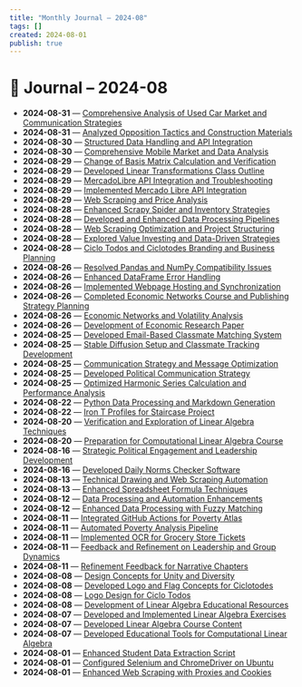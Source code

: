 ```yaml
---
title: "Monthly Journal – 2024-08"
tags: []
created: 2024-08-01
publish: true
---
```


# 📅 Journal – 2024-08

- **2024-08-31** — [Comprehensive Analysis of Used Car Market and Communication Strategies](../Business/2024-08-31_Comprehensive_Analysis_of_Used_Car_Market_and_Comm.md)
- **2024-08-31** — [Analyzed Opposition Tactics and Construction Materials](../Business/2024-08-31_Analyzed_Opposition_Tactics_and_Construction_Mater.md)
- **2024-08-30** — [Structured Data Handling and API Integration](../Dev/2024-08-30_Structured_Data_Handling_and_API_Integration.md)
- **2024-08-30** — [Comprehensive Mobile Market and Data Analysis](../Business/2024-08-30_Comprehensive_Mobile_Market_and_Data_Analysis.md)
- **2024-08-29** — [Change of Basis Matrix Calculation and Verification](../Teaching/2024-08-29_Change_of_Basis_Matrix_Calculation_and_Verificatio.md)
- **2024-08-29** — [Developed Linear Transformations Class Outline](../Teaching/2024-08-29_Developed_Linear_Transformations_Class_Outline.md)
- **2024-08-29** — [MercadoLibre API Integration and Troubleshooting](../Dev/2024-08-29_MercadoLibre_API_Integration_and_Troubleshooting.md)
- **2024-08-29** — [Implemented Mercado Libre API Integration](../Business/2024-08-29_Implemented_Mercado_Libre_API_Integration.md)
- **2024-08-29** — [Web Scraping and Price Analysis](../Dev/2024-08-29_Web_Scraping_and_Price_Analysis.md)
- **2024-08-28** — [Enhanced Scrapy Spider and Inventory Strategies](../Dev/2024-08-28_Enhanced_Scrapy_Spider_and_Inventory_Strategies.md)
- **2024-08-28** — [Developed and Enhanced Data Processing Pipelines](../Dev/2024-08-28_Developed_and_Enhanced_Data_Processing_Pipelines.md)
- **2024-08-28** — [Web Scraping Optimization and Project Structuring](../Dev/2024-08-28_Web_Scraping_Optimization_and_Project_Structuring.md)
- **2024-08-28** — [Explored Value Investing and Data-Driven Strategies](../Business/2024-08-28_Explored_Value_Investing_and_Data-Driven_Strategie.md)
- **2024-08-28** — [Ciclo Todos and Ciclotodes Branding and Business Planning](../Business/2024-08-28_Ciclo_Todos_and_Ciclotodes_Branding_and_Business_P.md)
- **2024-08-26** — [Resolved Pandas and NumPy Compatibility Issues](../Dev/2024-08-26_Resolved_Pandas_and_NumPy_Compatibility_Issues.md)
- **2024-08-26** — [Enhanced DataFrame Error Handling](../Dev/2024-08-26_Enhanced_DataFrame_Error_Handling.md)
- **2024-08-26** — [Implemented Webpage Hosting and Synchronization](../Dev/2024-08-26_Implemented_Webpage_Hosting_and_Synchronization.md)
- **2024-08-26** — [Completed Economic Networks Course and Publishing Strategy Planning](../Business/2024-08-26_Completed_Economic_Networks_Course_and_Publishing_.md)
- **2024-08-26** — [Economic Networks and Volatility Analysis](../Business/2024-08-26_Economic_Networks_and_Volatility_Analysis.md)
- **2024-08-26** — [Development of Economic Research Paper](../Business/2024-08-26_Development_of_Economic_Research_Paper.md)
- **2024-08-25** — [Developed Email-Based Classmate Matching System](../Dev/2024-08-25_Developed_Email-Based_Classmate_Matching_System.md)
- **2024-08-25** — [Stable Diffusion Setup and Classmate Tracking Development](../Dev/2024-08-25_Stable_Diffusion_Setup_and_Classmate_Tracking_Deve.md)
- **2024-08-25** — [Communication Strategy and Message Optimization](../Business/2024-08-25_Communication_Strategy_and_Message_Optimization.md)
- **2024-08-25** — [Developed Political Communication Strategy](../Business/2024-08-25_Developed_Political_Communication_Strategy.md)
- **2024-08-25** — [Optimized Harmonic Series Calculation and Performance Analysis](../Dev/2024-08-25_Optimized_Harmonic_Series_Calculation_and_Performa.md)
- **2024-08-22** — [Python Data Processing and Markdown Generation](../Dev/2024-08-22_Python_Data_Processing_and_Markdown_Generation.md)
- **2024-08-22** — [Iron T Profiles for Staircase Project](../Other/2024-08-22_Iron_T_Profiles_for_Staircase_Project.md)
- **2024-08-20** — [Verification and Exploration of Linear Algebra Techniques](../Dev/2024-08-20_Verification_and_Exploration_of_Linear_Algebra_Tec.md)
- **2024-08-20** — [Preparation for Computational Linear Algebra Course](../Teaching/2024-08-20_Preparation_for_Computational_Linear_Algebra_Cours.md)
- **2024-08-16** — [Strategic Political Engagement and Leadership Development](../Business/2024-08-16_Strategic_Political_Engagement_and_Leadership_Deve.md)
- **2024-08-16** — [Developed Daily Norms Checker Software](../Dev/2024-08-16_Developed_Daily_Norms_Checker_Software.md)
- **2024-08-13** — [Technical Drawing and Web Scraping Automation](../Dev/2024-08-13_Technical_Drawing_and_Web_Scraping_Automation.md)
- **2024-08-13** — [Enhanced Spreadsheet Formula Techniques](../Dev/2024-08-13_Enhanced_Spreadsheet_Formula_Techniques.md)
- **2024-08-12** — [Data Processing and Automation Enhancements](../Dev/2024-08-12_Data_Processing_and_Automation_Enhancements.md)
- **2024-08-12** — [Enhanced Data Processing with Fuzzy Matching](../Dev/2024-08-12_Enhanced_Data_Processing_with_Fuzzy_Matching.md)
- **2024-08-11** — [Integrated GitHub Actions for Poverty Atlas](../Dev/2024-08-11_Integrated_GitHub_Actions_for_Poverty_Atlas.md)
- **2024-08-11** — [Automated Poverty Analysis Pipeline](../Business/2024-08-11_Automated_Poverty_Analysis_Pipeline.md)
- **2024-08-11** — [Implemented OCR for Grocery Store Tickets](../Dev/2024-08-11_Implemented_OCR_for_Grocery_Store_Tickets.md)
- **2024-08-11** — [Feedback and Refinement on Leadership and Group Dynamics](../Business/2024-08-11_Feedback_and_Refinement_on_Leadership_and_Group_Dy.md)
- **2024-08-11** — [Refinement Feedback for Narrative Chapters](../Other/2024-08-11_Refinement_Feedback_for_Narrative_Chapters.md)
- **2024-08-08** — [Design Concepts for Unity and Diversity](../Other/2024-08-08_Design_Concepts_for_Unity_and_Diversity.md)
- **2024-08-08** — [Developed Logo and Flag Concepts for Ciclotodes](../Branding/2024-08-08_Developed_Logo_and_Flag_Concepts_for_Ciclotodes.md)
- **2024-08-08** — [Logo Design for Ciclo Todos](../Branding/2024-08-08_Logo_Design_for_Ciclo_Todos.md)
- **2024-08-08** — [Development of Linear Algebra Educational Resources](../Teaching/2024-08-08_Development_of_Linear_Algebra_Educational_Resource.md)
- **2024-08-07** — [Developed and Implemented Linear Algebra Exercises](../Teaching/2024-08-07_Developed_and_Implemented_Linear_Algebra_Exercises.md)
- **2024-08-07** — [Developed Linear Algebra Course Content](../Teaching/2024-08-07_Developed_Linear_Algebra_Course_Content.md)
- **2024-08-07** — [Developed Educational Tools for Computational Linear Algebra](../Teaching/2024-08-07_Developed_Educational_Tools_for_Computational_Line.md)
- **2024-08-01** — [Enhanced Student Data Extraction Script](../Dev/2024-08-01_Enhanced_Student_Data_Extraction_Script.md)
- **2024-08-01** — [Configured Selenium and ChromeDriver on Ubuntu](../Dev/2024-08-01_Configured_Selenium_and_ChromeDriver_on_Ubuntu.md)
- **2024-08-01** — [Enhanced Web Scraping with Proxies and Cookies](../Dev/2024-08-01_Enhanced_Web_Scraping_with_Proxies_and_Cookies.md)